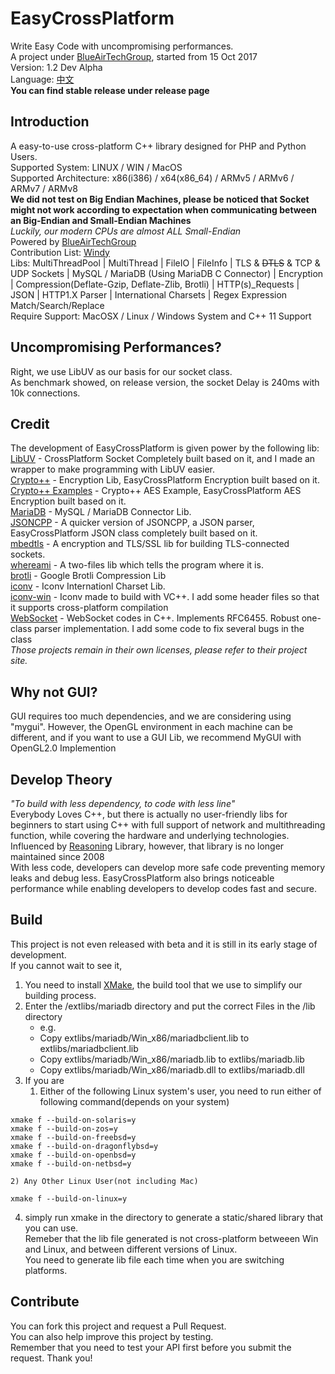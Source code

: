 ﻿# EasyCrossPlatform
Write Easy Code with uncompromising performances.  
A project under [BlueAirTechGroup](https://github.com/BlueAirTechGroup), started from 15 Oct 2017  
Version: 1.2 Dev Alpha  
Language: [中文](README-ch.md)  
**You can find stable release under release page**  
## Introduction
A easy-to-use cross-platform C++ library designed for PHP and Python Users.  
Supported System: LINUX / WIN / MacOS  
Supported Architecture: x86(i386) / x64(x86_64) / ARMv5 / ARMv6 / ARMv7 / ARMv8  
**We did not test on Big Endian Machines, please be noticed that Socket might not work according to expectation when communicating between an Big-Endian and Small-Endian Machines**  
*Luckily, our modern CPUs are almost ALL Small-Endian*  
Powered by [BlueAirTechGroup](https://www.xsyds.cn/)  
Contribution List: [Windy](https://github.com/ToiletCommander)  
Libs: MultiThreadPool | MultiThread | FileIO | FileInfo | TLS & ~~DTLS~~ & TCP & UDP Sockets | MySQL / MariaDB (Using MariaDB C Connector) | Encryption | Compression(Deflate-Gzip, Deflate-Zlib, Brotli) | HTTP(s)_Requests | JSON | HTTP1.X Parser | International Charsets | Regex Expression Match/Search/Replace  
Require Support: MacOSX / Linux / Windows System and C++ 11 Support  
## Uncompromising Performances?
Right, we use LibUV as our basis for our socket class.  
As benchmark showed, on release version, the socket Delay is 240ms with 10k connections.  
## Credit
The development of EasyCrossPlatform is given power by the following lib:  
[LibUV](https://github.com/libuv/libuv) - CrossPlatform Socket Completely built based on it, and I made an wrapper to make programming with LibUV easier.  
[Crypto++](https://github.com/weidai11/cryptopp) - Encryption Lib, EasyCrossPlatform Encryption built based on it.  
[Crypto++ Examples](https://github.com/sechaser/CryptoPP) - Crypto++ AES Example, EasyCrossPlatform AES Encryption built based on it.  
[MariaDB](https://mariadb.com/downloads/mariadb-tx/connector) - MySQL / MariaDB Connector Lib.  
[JSONCPP](https://github.com/henshao/jsoncpp) - A quicker version of JSONCPP, a JSON parser, EasyCrossPlatform JSON class completely built based on it.  
[mbedtls](https://github.com/ARMmbed/mbedtls) - A encryption and TLS/SSL lib for building TLS-connected sockets.  
[whereami](https://github.com/gpakosz/whereami) - A two-files lib which tells the program where it is.  
[brotli](https://github.com/google/brotli) - Google Brotli Compression Lib  
[iconv](https://www.gnu.org/software/libiconv/) - Iconv Internationl Charset Lib.  
[iconv-win](https://github.com/ThePhD/libiconv) - Iconv made to build with VC++. I add some header files so that it supports cross-platform compilation  
[WebSocket](https://github.com/katzarsky/WebSocket) - WebSocket codes in C++. Implements RFC6455. Robust one-class parser implementation. I add some code to fix several bugs in the class  
*Those projects remain in their own licenses, please refer to their project site.*  
## Why not GUI?
GUI requires too much dependencies, and we are considering using "mygui". However, the OpenGL environment in each machine can be different, and if you want to use a GUI Lib, we recommend MyGUI with OpenGL2.0 Implemention  
## Develop Theory
*"To build with less dependency, to code with less line"*  
Everybody Loves C++, but there is actually no user-friendly libs for beginners to start using C++ with full support of network and multithreading function, while covering the hardware and underlying technologies.   
Influenced by [Reasoning](http://reasoning.biz) Library, however, that library is no longer maintained since 2008  
With less code, developers can develop more safe code preventing memory leaks and debug less. EasyCrossPlatform also brings noticeable performance while enabling developers to develop codes fast and secure.  
## Build
This project is not even released with beta and it is still in its early stage of development.  
If you cannot wait to see it, 
1. You need to install [XMake](http://xmake.io/), the build tool that we use to simplify our building process.
2. Enter the /extlibs/mariadb directory and put the correct Files in the /lib directory  
	- e.g. 
	- Copy extlibs/mariadb/Win_x86/mariadbclient.lib to extlibs/mariadbclient.lib
	- Copy extlibs/mariadb/Win_x86/mariadb.lib to extlibs/mariadb.lib
	- Copy extlibs/mariadb/Win_x86/mariadb.dll to extlibs/mariadb.dll
3. If you are 
	1) Either of the following Linux system's user, you need to run either of following command(depends on your system)  

```
xmake f --build-on-solaris=y
xmake f --build-on-zos=y
xmake f --build-on-freebsd=y
xmake f --build-on-dragonflybsd=y
xmake f --build-on-openbsd=y
xmake f --build-on-netbsd=y
```

	2) Any Other Linux User(not including Mac)

```
xmake f --build-on-linux=y
```

4. simply run xmake in the directory to generate a static/shared library that you can use.  
Remeber that the lib file generated is not cross-platform betweeen Win and Linux, and between different versions of Linux.  
You need to generate lib file each time when you are switching platforms.  
## Contribute
You can fork this project and request a Pull Request.   
You can also help improve this project by testing.   
Remember that you need to test your API first before you submit the request. Thank you!  